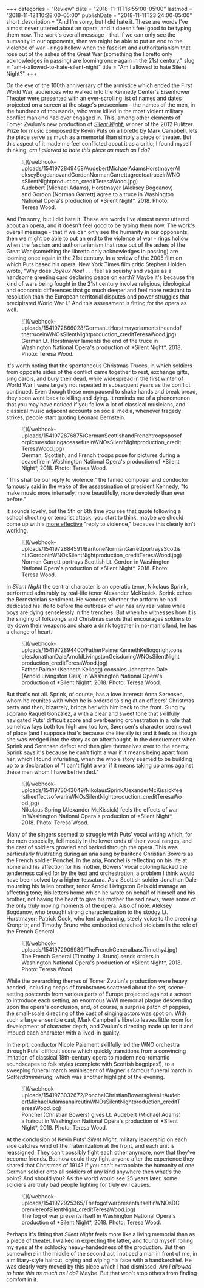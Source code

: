 +++
categories = "Review"
date = "2018-11-11T16:55:00-05:00"
lastmod = "2018-11-12T10:28:00-05:00"
publishDate = "2018-11-11T23:24:00-05:00"
short_description = "And I'm sorry, but I did hate it. These are words I've almost never uttered about an opera, and it doesn't feel good to be typing them now. The work's overall message - that if we can only see the humanity in our opponents, then we might be able to put an end to the violence of war - rings hollow when the fascism and authoritarianism that rose out of the ashes of the Great War (something the libretto only acknowledges in passing) are looming once again in the 21st century."
slug = "am-i-allowed-to-hate-silent-night"
title = "Am I allowed to hate Silent Night?"
+++

On the eve of the 100th anniversary of the armistice which ended the First World War, audiences who walked into the Kennedy Center's Eisenhower Theater were presented with an ever-scrolling list of names and dates projected on a screen at the stage's proscenium - the names of the men, in the hundreds of thousands, who were killed in the most violent military conflict mankind had ever engaged in. This, among other elements of Tomer Zvulun's new production of [*Silent Night*](http://www.kennedy-center.org/calendar/event/OTOSB), winner of the 2012 Pulitzer Prize for music composed by Kevin Puts on a libretto by Mark Campbell, lets the piece serve as much as a  memorial than simply a piece of theater. But this aspect of it made me feel conflicted about it as a critic; I found myself thinking, *am I allowed to hate this piece as much as I do?*

<figure data-type="image">
![](/webhook-uploads/1541972849468/AudebertMichaelAdamsHorstmayerAlekseyBogdanovandGordonNormanGarrettagreetoatruceinWNOsSilentNightproduction_creditTeresaWood.jpg)
<figcaption>Audebert (Michael Adams), Horstmayer (Aleksey Bogdanov) and Gordon (Norman Garrett) agree to a truce in Washington National Opera's production of *Silent Night*, 2018. Photo: Teresa Wood.</figcaption>
</figure>

And I'm sorry, but I did hate it. These are words I've almost never uttered about an opera, and it doesn't feel good to be typing them now. The work's overall message - that if we can only see the humanity in our opponents, then we might be able to put an end to the violence of war - rings hollow when the fascism and authoritarianism that rose out of the ashes of the Great War (something the libretto only acknowledges in passing) are looming once again in the 21st century.  In a review of the 2005 film on which Puts based his opera, New York Times film critic Stephen Holden wrote, "Why does *Joyeux Noël* . . . feel as squishy and vague as a handsome greeting card declaring peace on earth? Maybe it's because the kind of wars being fought in the 21st century involve religious, ideological and economic differences that go much deeper and feel more resistant to resolution than the European territorial disputes and power struggles that precipitated World War I." And this assessment is fitting for the opera as well.

<figure data-type="image">
![](/webhook-uploads/1541972866028/GermanLtHorstmayerlamentstheendofthetruceinWNOsSilentNightproduction_creditTeresaWood.jpg)
<figcaption>German Lt. Horstmayer laments the end of the truce in Washington National Opera's production of *Silent Night*, 2018. Photo: Teresa Wood.</figcaption>
</figure>

It's worth noting that the spontaneous Christmas Truces, in which soldiers from opposite sides of the conflict came together to rest, exchange gifts, sing carols, and bury their dead, while widespread in the first winter of World War I were largely not repeated in subsequent years as the conflict continued. Even though these men paused to shake hands and break bread, they soon went back to killing and dying. It reminds me of a phenomenon that you may have noticed if you follow a lot of classical musicians, and classical music adjacent accounts on social media, whenever tragedy strikes, people start quoting Leonard Bernstein.

<figure data-type="image">
![](/webhook-uploads/1541972876875/GermanScottishandFrenchtroopsposeforpicturesduringaceasefireinWNOsSilentNightproduction_creditTeresaWood.jpg)
<figcaption>German, Scottish, and French troops pose for pictures during a ceasefire in Washington National Opera's production of *Silent Night*, 2018. Photo: Teresa Wood.</figcaption>
</figure>

"This shall be our reply to violence," the famed composer and conductor famously said in the wake of the assassination of president Kennedy, "to make music more intensely, more beautifully, more devotedly than ever before."

It sounds lovely, but the 5th or 6th time you see that quote following a school shooting or terrorist attack, you start to think, maybe we should come up with a [more effective](/art-is-not-action/) "reply to violence," because this clearly isn't working.

<figure data-type="image">
![](/webhook-uploads/1541972884591/BaritoneNormanGarrettportraysScottishLtGordoninWNOsSilentNightproduction_creditTeresaWood.jpg)
<figcaption>Norman Garrett portrays Scottish Lt. Gordon in Washington National Opera's production of *Silent Night*, 2018. Photo: Teresa Wood.</figcaption>
</figure>

In *Silent Night* the central character is an operatic tenor, Nikolaus Sprink, performed admirably by real-life tenor Alexander McKissick. Sprink echos the Bernsteinian sentiment. He wonders whether the artform he had dedicated his life to before the outbreak of war has any real value while boys are dying senselessly in the trenches. But when he witnesses how it is the singing of folksongs and Christmas carols that encourages soldiers to lay down their weapons and share a drink together in no-man's land, he has a change of heart.

<figure data-type="image">
![](/webhook-uploads/1541972894400/FatherPalmerKennethKelloggrightconsolesJonathanDaleArnoldLivingstonGeisduringWNOsSilentNightproduction_creditTeresaWood.jpg)
<figcaption>Father Palmer (Kenneth Kellogg) consoles Johnathan Dale (Arnold Livingston Geis) in Washington National Opera's production of *Silent Night*, 2018. Photo: Teresa Wood.</figcaption>
</figure>

But that's not all. Sprink, of course, has a love interest: Anna Sørensen, whom he reunites with when he is ordered to sing at an officers' Christmas party and then, bizarrely, brings her with him back to the front. Sung by soprano Raquel Gonzàlez, a with a clear and sweet tone that skillfully navigated Puts' difficult score and overbearing orchestration in a role that somehow lays both too high and too low, Sørensen's character seems out of place (and I suppose that's because she literally is) and it feels as though she was wedged into the story as an afterthought. In the denouement when Sprink and Sørensen defect and then give themselves over to the enemy, Sprink says it's because he can't fight a war if it means being apart from her, which I found infuriating, when the whole story seemed to be building up to a declaration of "I can't fight a war if it means taking up arms against these men whom I have befriended."


<figure data-type="image">
![](/webhook-uploads/1541973043049/NikolausSprinkAlexanderMcKissickfeelstheeffectsofwarinWNOsSilentNightproduction_creditTeresaWood.jpg)
<figcaption>Nikolaus Spring (Alexander McKissick) feels the effects of war in Washington National Opera's production of *Silent Night*, 2018. Photo: Teresa Wood.</figcaption>
</figure>

Many of the singers seemed to struggle with Puts' vocal writing which, for the men especially, fell mostly in the lower ends of their vocal ranges, and the cast of soldiers growled and barked through the opera. This was particularly frustrating during an aria sung by baritone Christian Bowers as the French soldier Ponchel. In the aria, Ponchel is reflecting on his life at home and his affection for his mother, Bowers' vocal coloring lacked the tenderness called for by the text and orchestration, a problem I think would have been solved by a higher tessatura. As a Scottish soldier Jonathan Dale mourning his fallen brother, tenor Arnold Livingston Geis did manage an affecting tone; his letters home which he wrote on behalf of himself and his brother, not having the heart to give his mother the sad news, were some of the only truly moving moments of the opera. Also of note: Aleksey Bogdanov, who brought strong characterization to the stodgy Lt. Horstmayer; Patrick Cook, who lent a gleaming, steely voice to the preening Kronpriz; and Timothy Bruno who embodied detached stoicism in the role of the French General.

<figure data-type="image">
![](/webhook-uploads/1541972909989/TheFrenchGeneralbassTimothyJ.jpg)
<figcaption>The French General (Timothy J. Bruno) sends orders in Washington National Opera's production of *Silent Night*, 2018. Photo: Teresa Wood.</figcaption>
</figure>

While the overarching themes of Tomer Zvulun's production were heavy handed, including heaps of tombstones scattered about the set, scene-setting postcards from various parts of Europe projected against a screen to introduce each setting, an enormous WWI memorial plaque descending upon the opera's conclusion, and, of course, a surprise patch of poppies, the small-scale directing of the cast of singing actors was spot on. With such a large ensemble cast, Mark Campbell's libretto leaves little room for development of character depth, and Zvulun's directing made up for it and imbued each character with a lived-in quality.

In the pit, conductor Nicole Paiement skillfully led the WNO orchestra through Puts' difficult score which quickly transitions from  a convincing imitation of classical 18th-century opera to modern neo-romantic soundscapes to folk styles (complete with Scottish bagpipes!), to a sweeping funeral march reminiscent of Wagner's famous funeral march in *Götterdämmerung*, which was another highlight of the evening.

<figure data-type="image">
![](/webhook-uploads/1541973032672/PonchelChristianBowersgivesLtAudebertMichaelAdamsahaircutinWNOsSilentNightproduction_creditTeresaWood.jpg)
<figcaption>Ponchel (Christian Bowers) gives Lt. Audebert (Michael Adams) a haircut in Washington National Opera's production of *Silent Night*, 2018. Photo: Teresa Wood.</figcaption>
</figure>

At the conclusion of Kevin Puts' *Silent Night*, military leadership on each side catches wind of the fraternization at the front, and each unit is reassigned. They can't possibly fight each other anymore, now that they've become friends. But how could they fight anyone after the experience they shared that Christmas of 1914? If you can't extrapolate the humanity of one German soldier onto all soldiers of any kind anywhere then what's the point?  And should you?  As the world would see 25 years later, some soldiers are truly bad people fighting for truly evil causes.

<figure data-type="image">
![](/webhook-uploads/1541972925365/ThefogofwarpresentsitselfinWNOsDCpremiereofSilentNight_creditTeresaWood.jpg)
<figcaption>The fog of war presents itself in Washington National Opera's production of *Silent Night*, 2018. Photo: Teresa Wood.</figcaption>
</figure>

Perhaps it's fitting that *Silent Night* feels more like a living memorial than as a piece of theater. I walked in expecting the latter, and found myself rolling my eyes at the schlocky heavy-handedness of the production. But then somewhere in the middle of the second act I noticed a man in front of me, in a military-style haircut, crying and wiping his face with a handkerchief. He was clearly very moved by this piece which I had dismissed. *Am I allowed to hate this as much as I do?* Maybe. But that won't stop others from finding comfort in it.

